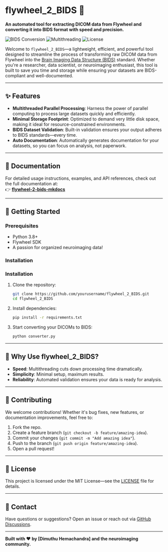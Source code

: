 # flywheel_2_BIDS 🚀

**An automated tool for extracting DICOM data from Flywheel and converting it into BIDS format with speed and precision.**

![BIDS Conversion](https://img.shields.io/badge/BIDS-Compliant-brightgreen) ![Multithreading](https://img.shields.io/badge/Processing-Multithreaded-blue) ![License](https://img.shields.io/badge/License-MIT-orange)

Welcome to `flywheel_2_BIDS`—a lightweight, efficient, and powerful tool designed to streamline the process of transforming raw DICOM data from Flywheel into the [Brain Imaging Data Structure (BIDS)](https://bids.neuroimaging.io/) standard. Whether you're a researcher, data scientist, or neuroimaging enthusiast, this tool is built to save you time and storage while ensuring your datasets are BIDS-compliant and well-documented.

---

## ✨ Features

- **Multithreaded Parallel Processing**: Harness the power of parallel computing to process large datasets quickly and efficiently.
- **Minimal Storage Footprint**: Optimized to demand very little disk space, making it ideal for resource-constrained environments.
- **BIDS Dataset Validation**: Built-in validation ensures your output adheres to BIDS standards—every time.
- **Auto Documentation**: Automatically generates documentation for your datasets, so you can focus on analysis, not paperwork.

---

## 📖 Documentation

For detailed usage instructions, examples, and API references, check out the full documentation at:  
👉 [**flywheel-2-bids-mkdocs**](https://kzsf.github.io/flywheel-2-bids-mkdocs/)

---

## 🚀 Getting Started

### Prerequisites
- Python 3.8+
- Flywheel SDK
- A passion for organized neuroimaging data!

### Installation
### Installation
1. Clone the repository:
   ```bash
   git clone https://github.com/yourusername/flywheel_2_BIDS.git
   cd flywheel_2_BIDS


2. Install dependencies:
    ```bash
    pip install -r requirements.txt

3. Start converting your DICOMs to BIDS:
    ```bash
    python converter.py

---

## 🌟 Why Use flywheel_2_BIDS?

- **Speed**: Multithreading cuts down processing time dramatically.
- **Simplicity**: Minimal setup, maximum results.
- **Reliability**: Automated validation ensures your data is ready for analysis.

---

## 🤝 Contributing

We welcome contributions! Whether it's bug fixes, new features, or documentation improvements, feel free to:
1. Fork the repo.
2. Create a feature branch (`git checkout -b feature/amazing-idea`).
3. Commit your changes (`git commit -m "Add amazing idea"`).
4. Push to the branch (`git push origin feature/amazing-idea`).
5. Open a pull request!

---

## 📜 License

This project is licensed under the MIT License—see the [LICENSE](LICENSE) file for details.

---

## 💬 Contact

Have questions or suggestions? Open an issue or reach out via [GitHub Discussions](https://github.com/yourusername/flywheel_2_BIDS/discussions).

---

**Built with ❤️ by [Dimuthu Hemachandra] and the neuroimaging community.**  
